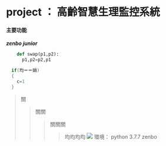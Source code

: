 # project ： 高齡智慧生理監控系統



#### 主要功能

***zenbo junior***



```python
    def swap(p1,p2):
      p1,p2=p2,p1
```

```C++
  if(均＝＝娟)
  {
    c=1
  }
```

>關
>>關關
>>>關關關
>>>>均均均均
![](web)
>環境：
>>python 3.7.7
>>>zenbo   
